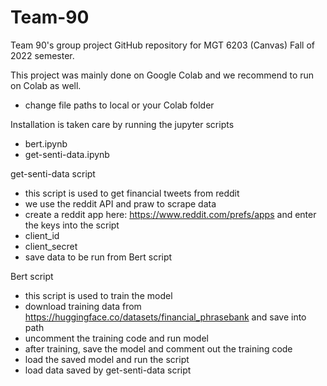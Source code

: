 # Team-90
 Team 90's group project GitHub repository for MGT 6203 (Canvas) Fall of 2022 semester.


This project was mainly done on Google Colab and we recommend to run on Colab as well.
- change file paths to local or your Colab folder

Installation is taken care by running the jupyter scripts
- bert.ipynb
- get-senti-data.ipynb

get-senti-data script
- this script is used to get financial tweets from reddit
- we use the reddit API and praw to scrape data
- create a reddit app here: https://www.reddit.com/prefs/apps and enter the keys into the script
 - client_id
 - client_secret
- save data to be run from Bert script

Bert script 
- this script is used to train the model
- download training data from https://huggingface.co/datasets/financial_phrasebank and save into path
- uncomment the training code and run model
- after training, save the model and comment out the training code
- load the saved model and run the script
- load data saved by get-senti-data script


